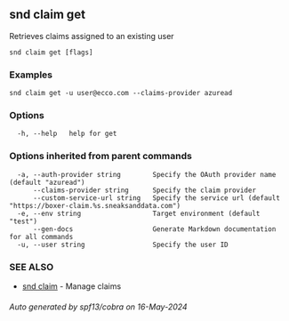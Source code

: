 ## snd claim get

Retrieves claims assigned to an existing user

```
snd claim get [flags]
```

### Examples

```
snd claim get -u user@ecco.com --claims-provider azuread
```

### Options

```
  -h, --help   help for get
```

### Options inherited from parent commands

```
  -a, --auth-provider string        Specify the OAuth provider name (default "azuread")
      --claims-provider string      Specify the claim provider
      --custom-service-url string   Specify the service url (default "https://boxer-claim.%s.sneaksanddata.com")
  -e, --env string                  Target environment (default "test")
      --gen-docs                    Generate Markdown documentation for all commands
  -u, --user string                 Specify the user ID
```

### SEE ALSO

* [snd claim](snd_claim.md)	 - Manage claims

###### Auto generated by spf13/cobra on 16-May-2024
